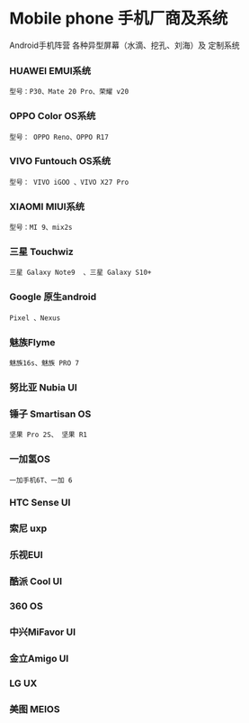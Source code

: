 # Mobile phone   手机厂商及系统

Android手机阵营
各种异型屏幕（水滴、挖孔、刘海）及 定制系统

### HUAWEI  EMUI系统
	型号：P30、Mate 20 Pro、荣耀 v20

### OPPO  Color OS系统
	型号： OPPO Reno、OPPO R17

### VIVO  Funtouch OS系统
	型号： VIVO iGOO 、VIVO X27 Pro

### XIAOMI  MIUI系统
	型号：MI 9、mix2s

### 三星 Touchwiz
	三星 Galaxy Note9  、三星 Galaxy S10+

### Google 原生android
	Pixel 、Nexus

### 魅族Flyme
	魅族16s、魅族 PRO 7

### 努比亚 Nubia UI

### 锤子 Smartisan OS
	坚果 Pro 2S、 坚果 R1

### 一加氢OS
	一加手机6T、一加 6

### HTC Sense UI

### 索尼 uxp

### 乐视EUI

### 酷派 Cool UI

### 360 OS

### 中兴MiFavor UI

### 金立Amigo UI

### LG UX

### 美图 MEIOS

